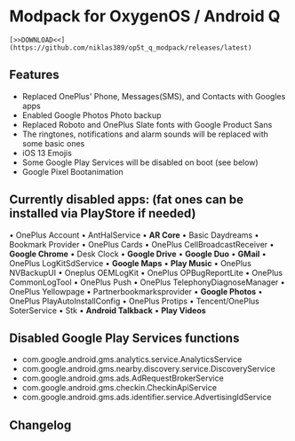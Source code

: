 # Modpack for OxygenOS / Android Q

    [>>DOWNLOAD<<](https://github.com/niklas389/op5t_q_modpack/releases/latest)

## Features
- Replaced OnePlus' Phone, Messages(SMS), and Contacts with Googles apps
- Enabled Google Photos Photo backup
- Replaced Roboto and OnePlus Slate fonts with Google Product Sans
- The ringtones, notifications and alarm sounds will be replaced with some basic ones
- iOS 13 Emojis
- Some Google Play Services will be disabled on boot (see below)
- Google Pixel Bootanimation

## Currently disabled apps: (fat ones can be installed via PlayStore if needed)

• OnePlus Account
• AntHalService
• **AR Core**
• Basic Daydreams
• Bookmark Provider
• OnePlus Cards
• OnePlus CellBroadcastReceiver
• **Google Chrome**
• Desk Clock
• **Google Drive**
• **Google Duo**
• **GMail**
• OnePlus LogKitSdService
• **Google Maps**
• **Play Music**
• OnePlus NVBackupUI
• Oneplus OEMLogKit
• OnePlus OPBugReportLite
• OnePlus CommonLogTool
• OnePlus Push
• OnePlus TelephonyDiagnoseManager
• OnePlus Yellowpage
• Partnerbookmarksprovider
• **Google Photos**
• OnePlus PlayAutoInstallConfig
• OnePlus Protips
• Tencent/OnePlus SoterService
• Stk
• **Android Talkback**
• **Play Videos**

## Disabled Google Play Services functions

- com.google.android.gms.analytics.service.AnalyticsService
- com.google.android.gms.nearby.discovery.service.DiscoveryService
- com.google.android.gms.ads.AdRequestBrokerService
- com.google.android.gms.checkin.CheckinApiService
- com.google.android.gms.ads.identifier.service.AdvertisingIdService

## Changelog

